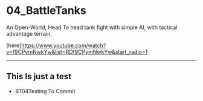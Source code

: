 # 04_BattleTanks
An Open-World, Head To head tank fight with simple AI, with tactical advantage terrain.

[here]https://www.youtube.com/watch?v=f9CPymNwkYw&list=RDf9CPymNwkYw&start_radio=1

---

## This Is just a test
* BT04Testing To Commit 
